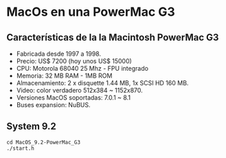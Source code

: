 # MacOs en una PowerMac G3

## Características de la la Macintosh PowerMac G3

* Fabricada desde 1997 a 1998.
* Precio: US$ 7200 (hoy unos US$ 15000) 
* CPU: Motorola 68040 25 Mhz - FPU integrado
* Memoria: 32 MB RAM - 1MB ROM
* Almacenamiento: 2 x disquette 1.44 MB, 1x SCSI HD 160 MB.
* Video: color verdadero 512x384 ~ 1152x870.
* Versiones MacOS soportadas: 7.0.1 ~ 8.1
* Buses expansion: NuBUS.


## System 9.2

```
cd MacOS_9.2-PowerMac_G3
./start.h
```



